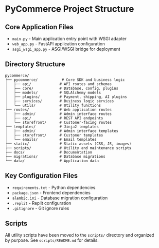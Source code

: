 
# PyCommerce Project Structure

## Core Application Files

- `main.py` - Main application entry point with WSGI adapter
- `web_app.py` - FastAPI application configuration
- `asgi_wsgi_app.py` - ASGI/WSGI bridge for deployment

## Directory Structure

```
pycommerce/
├── pycommerce/           # Core SDK and business logic
│   ├── api/             # API routes and schemas
│   ├── core/            # Database, config, plugins
│   ├── models/          # SQLAlchemy models
│   ├── plugins/         # Payment, shipping, AI plugins
│   ├── services/        # Business logic services
│   └── utils/           # Utility functions
├── routes/              # Web application routes
│   ├── admin/           # Admin interface routes
│   ├── api/             # REST API endpoints
│   └── storefront/      # Customer-facing routes
├── templates/           # Jinja2 templates
│   ├── admin/           # Admin interface templates
│   ├── storefront/      # Customer templates
│   └── emails/          # Email templates
├── static/              # Static assets (CSS, JS, images)
├── scripts/             # Utility and maintenance scripts
├── docs/                # Documentation
├── migrations/          # Database migrations
└── data/                # Application data
```

## Key Configuration Files

- `requirements.txt` - Python dependencies
- `package.json` - Frontend dependencies
- `alembic.ini` - Database migration configuration
- `.replit` - Replit configuration
- `.gitignore` - Git ignore rules

## Scripts

All utility scripts have been moved to the `scripts/` directory and organized by purpose. See `scripts/README.md` for details.
